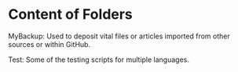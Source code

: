 # Content of Folders
MyBackup: Used to deposit vital files or articles imported from other sources or within GitHub.

Test: Some of the testing scripts for multiple languages.
